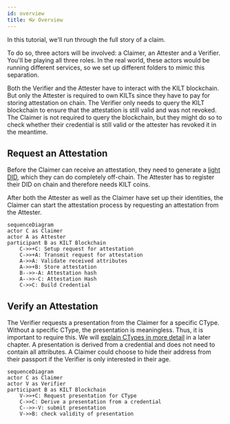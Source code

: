 ```yaml
---
id: overview
title: 👓 Overview
---
```


In this tutorial, we'll run through the full story of a claim.

To do so, three actors will be involved: a <span class="label-role claimer">Claimer</span>, an <span class="label-role attester">Attester</span> and a <span class="label-role verifier">Verifier</span>.
You'll be playing all three roles. In the real world, these actors would be running different services, so we set up different folders to mimic this separation.

Both the <span class="label-role verifier">Verifier</span> and the <span class="label-role attester">Attester</span> have to interact with the KILT blockchain.
But only the <span class="label-role attester">Attester</span> is required to own KILTs since they have to pay for storing attestation on chain.
The <span class="label-role verifier">Verifier</span> only needs to query the KILT blockchain to ensure that the attestation is still valid and was not revoked.
The <span class="label-role claimer">Claimer</span> is not required to query the blockchain, but they might do so to check whether their credential is still valid or the attester has revoked it in the meantime.

## Request an Attestation

Before the <span class="label-role claimer">Claimer</span> can receive an attestation, they need to generate a [light DID](../sdk/0-core-feature/0_did.md#light-dids), which they can do completely off-chain.
The <span class="label-role attester">Attester</span> has to register their DID on chain and therefore needs KILT coins.

After both the <span class="label-role attester">Attester</span> as well as the <span class="label-role claimer">Claimer</span> have set up their identities, the <span class="label-role claimer">Claimer</span> can start the attestation process by requesting an attestation from the <span class="label-role attester">Attester</span>.

```mermaid
sequenceDiagram
actor C as Claimer
actor A as Attester
participant B as KILT Blockchain
    C->>+C: Setup request for attestation
    C->>+A: Transmit request for attestation
    A->>A: Validate received attributes
    A->>+B: Store attestation
    B-->>-A: Attestation hash
    A-->>-C: Attestation Hash
    C->>C: Build Credential
```

## Verify an Attestation

The <span class="label-role verifier">Verifier</span> requests a presentation from the  <span class="label-role claimer">Claimer</span> for a specific CType.
Without a specific CType, the presentation is meaningless.
Thus, it is important to require this.
We will [explain CTypes in more detail](attester/ctype) in a later chapter.
A presentation is derived from a credential and does not need to contain all attributes.
A <span class="label-role claimer">Claimer</span> could choose to hide their address from their passport if the <span class="label-role verifier">Verifier</span> is only interested in their age.

```mermaid
sequenceDiagram
actor C as Claimer
actor V as Verifier
participant B as KILT Blockchain
    V->>+C: Request presentation for CType
    C->>C: Derive a presentation from a credential
    C-->>-V: submit presentation
    V->>B: check validity of presentation
```
